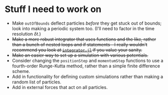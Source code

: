# Stuff I need to work on
+ Make `outOfBounds` deflect particles *before* they get stuck out of bounds;
  look into making a periodic system too. (I'll need to factor in the time
  resolution $\delta t$.)
+ ~~Make a more robust integrator that uses functions and the like, rather than
  a bunch of nested loops and if statements—I really wouldn't recommend you look
  at [`integrator.jl`](src/integrator.jl) if you value your sanity.~~
+ ~~Make an easier way to set up a simulation with various potentials.~~
+ Consider changing the `positionStep` and `momentumStep` functions to use
  a fourth-order Runge-Kutta method, rather than a simple finite difference
  scheme.
+ Add in functionality for defining custom simulations rather than making a
  random list of particles.
+ Add in external forces that act on all particles.
